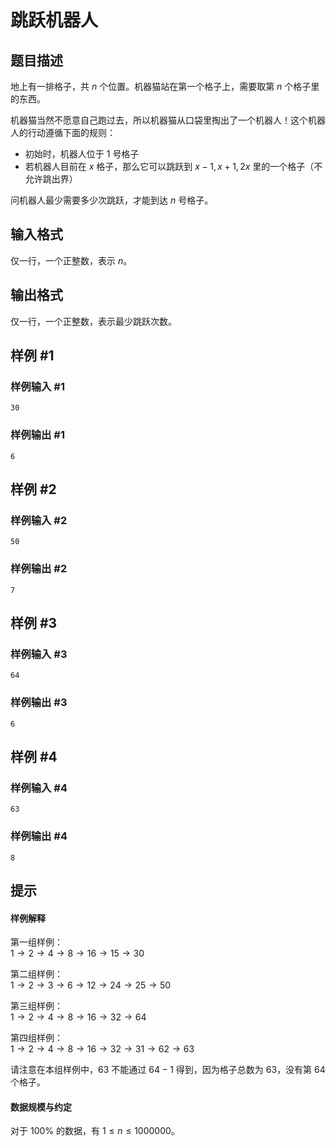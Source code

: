 # 跳跃机器人

## 题目描述

地上有一排格子，共 $n$ 个位置。机器猫站在第一个格子上，需要取第 $n$ 个格子里的东西。

机器猫当然不愿意自己跑过去，所以机器猫从口袋里掏出了一个机器人！这个机器人的行动遵循下面的规则：

- 初始时，机器人位于 $1$ 号格子
- 若机器人目前在 $x$ 格子，那么它可以跳跃到 $x-1, x+1, 2x$ 里的一个格子（不允许跳出界）

问机器人最少需要多少次跳跃，才能到达 $n$ 号格子。

## 输入格式

仅一行，一个正整数，表示 $n$。

## 输出格式

仅一行，一个正整数，表示最少跳跃次数。

## 样例 #1

### 样例输入 #1
```
30
```

### 样例输出 #1

```
6
```

## 样例 #2

### 样例输入 #2
```
50
```

### 样例输出 #2

```
7
```

## 样例 #3

### 样例输入 #3
```
64
```

### 样例输出 #3

```
6
```

## 样例 #4

### 样例输入 #4
```
63
```

### 样例输出 #4

```
8
```

## 提示

#### 样例解释

第一组样例：  
$1\to 2 \to 4\to 8 \to 16 \to 15 \to 30$

第二组样例：  
$1\to 2\to 3\to6\to12\to24\to25\to 50$

第三组样例：  
$1\to 2\to4\to8\to16\to32\to64$

第四组样例：  
$1\to 2\to4\to8\to16\to32\to31\to62\to63$  

请注意在本组样例中，$63$ 不能通过 $64-1$ 得到，因为格子总数为 $63$，没有第 $64$ 个格子。


#### 数据规模与约定

对于 $100\%$ 的数据，有 $1\leq n \leq 1000000$。
